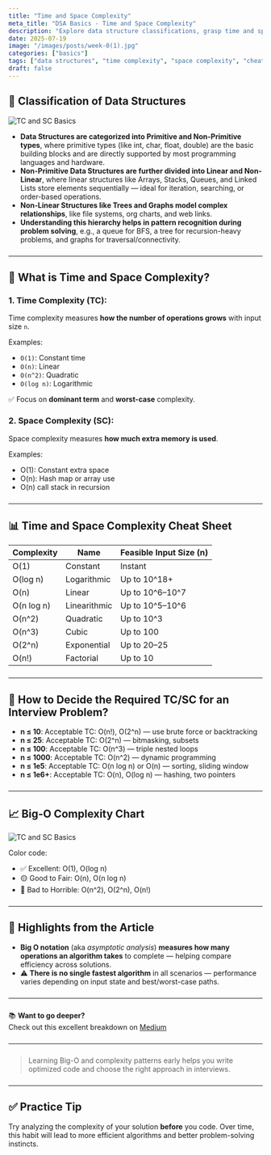 ```yaml
---
title: "Time and Space Complexity"
meta_title: "DSA Basics - Time and Space Complexity"
description: "Explore data structure classifications, grasp time and space complexity basics, and use Big-O cheat sheets to gauge runtime expectations in coding problems."
date: 2025-07-19
image: "/images/posts/week-0(1).jpg"
categories: ["basics"]
tags: ["data structures", "time complexity", "space complexity", "cheat sheet"]
draft: false
---
```

<div class="max-w-none prose-tight">
  <style>
    hr {
      margin-top: 1.5rem;
      margin-bottom: 1.5rem;
    }
  </style>

<div class="prose prose-tight max-w-none">


## 🧠 Classification of Data Structures

<div class="flex justify-center my-4">
  <img src="/images/posts/time-space-complexity.jpg" alt="TC and SC Basics" class="w-full max-w-xl rounded-md shadow" />
</div>

- **Data Structures are categorized into Primitive and Non-Primitive types**, where primitive types (like int, char, float, double) are the basic building blocks and are directly supported by most programming languages and hardware.
- **Non-Primitive Data Structures are further divided into Linear and Non-Linear**, where linear structures like Arrays, Stacks, Queues, and Linked Lists store elements sequentially — ideal for iteration, searching, or order-based operations.
- **Non-Linear Structures like Trees and Graphs model complex relationships**, like file systems, org charts, and web links.
- **Understanding this hierarchy helps in pattern recognition during problem solving**, e.g., a queue for BFS, a tree for recursion-heavy problems, and graphs for traversal/connectivity.

---

## 🧠 What is Time and Space Complexity?

### 1. Time Complexity (TC):
Time complexity measures **how the number of operations grows** with input size `n`.

Examples:
- `O(1)`: Constant time
- `O(n)`: Linear
- `O(n^2)`: Quadratic
- `O(log n)`: Logarithmic

✅ Focus on **dominant term** and **worst-case** complexity.

### 2. Space Complexity (SC):
Space complexity measures **how much extra memory is used**.

Examples:
- O(1): Constant extra space
- O(n): Hash map or array use
- O(n) call stack in recursion

---

## 📊 Time and Space Complexity Cheat Sheet

| Complexity | Name         | Feasible Input Size (n)   |
|------------|--------------|----------------------------|
| O(1)       | Constant     | Instant                    |
| O(log n)   | Logarithmic  | Up to 10^18+               |
| O(n)       | Linear       | Up to 10^6–10^7            |
| O(n log n) | Linearithmic | Up to 10^5–10^6            |
| O(n^2)     | Quadratic    | Up to 10^3                 |
| O(n^3)     | Cubic        | Up to 100                  |
| O(2^n)     | Exponential  | Up to 20–25                |
| O(n!)      | Factorial    | Up to 10                   |

---

## 🎯 How to Decide the Required TC/SC for an Interview Problem?

- **n ≤ 10**: Acceptable TC: O(n!), O(2^n) — use brute force or backtracking
- **n ≤ 25**: Acceptable TC: O(2^n) — bitmasking, subsets
- **n ≤ 100**: Acceptable TC: O(n^3) — triple nested loops
- **n ≤ 1000**: Acceptable TC: O(n^2) — dynamic programming
- **n ≤ 1e5**: Acceptable TC: O(n log n) or O(n) — sorting, sliding window
- **n ≤ 1e6+**: Acceptable TC: O(n), O(log n) — hashing, two pointers

---

## 📈 Big-O Complexity Chart


<div class="flex justify-center my-4">
  <img src="/images/posts/big-o-complexity-chart.png" alt="TC and SC Basics" class="w-full max-w-xl rounded-md shadow" />
</div>

Color code:
- ✅ Excellent: O(1), O(log n)
- 🟡 Good to Fair: O(n), O(n log n)
- 🔴 Bad to Horrible: O(n^2), O(2^n), O(n!)

---

## 🌟 Highlights from the Article

- **Big O notation** (aka *asymptotic analysis*) **measures how many operations an algorithm takes** to complete — helping compare efficiency across solutions.
- ⚠️ **There is no single fastest algorithm** in all scenarios — performance varies depending on input state and best/worst-case paths.

---

📚 **Want to go deeper?**  
Check out this excellent breakdown on [Medium](https://medium.com/free-code-camp/all-you-need-to-know-about-big-o-notation-to-crack-your-next-coding-interview-9d575e7eec4)

---

> Learning Big-O and complexity patterns early helps you write optimized code and choose the right approach in interviews.

---

## ✅ Practice Tip

Try analyzing the complexity of your solution **before** you code. Over time, this habit will lead to more efficient algorithms and better problem-solving instincts.

</div>

